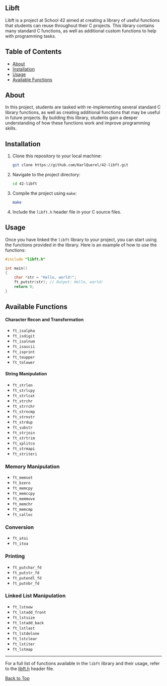 <a id="top"></a>

## Libft
Libft is a project at School 42 aimed at creating a library of useful functions that students can reuse throughout their C projects. This library contains many standard C functions, as well as additional custom functions to help with programming tasks.

## Table of Contents
- [About](#about)
- [Installation](#installation)
- [Usage](#usage)
- [Available Functions](#available-functions)

## About
In this project, students are tasked with re-implementing several standard C library functions, as well as creating additional functions that may be useful in future projects. By building this library, students gain a deeper understanding of how these functions work and improve programming skills.

## Installation
1. Clone this repository to your local machine:
	```sh
	git clone https://github.com/KarlQuerel/42-libft.git
	```

2. Navigate to the project directory:
	```sh
	cd 42-libft
	```

3. Compile the project using `make`:
	```sh
	make
	```
4. Include the `libft.h` header file in your C source files.

## Usage
Once you have linked the `libft` library to your project, you can start using the functions provided in the library. Here is an example of how to use the functions:

```c
#include "libft.h"

int main()
{
	char *str = "Hello, world!";
	ft_putstr(str); // Output: Hello, world!
	return 0;
}
```

## Available Functions
#### Character Recon and Transformation
- `ft_isalpha`
- `ft_isdigit`
- `ft_isalnum`
- `ft_isascii`
- `ft_isprint`
- `ft_toupper`
- `ft_tolower`
#### String Manipulation
- `ft_strlen`
- `ft_strlcpy`
- `ft_strlcat`
- `ft_strchr`
- `ft_strrchr`
- `ft_strncmp`
- `ft_strnstr`
- `ft_strdup`
- `ft_substr`
- `ft_strjoin`
- `ft_strtrim`
- `ft_splitco`
- `ft_strmapi`
- `ft_striteri`
### Memory Manipulation
- `ft_memset`
- `ft_bzero`
- `ft_memcpy`
- `ft_memccpy`
- `ft_memmove`
- `ft_memchr`
- `ft_memcmp`
- `ft_calloc`
### Conversion
- `ft_atoi`
- `ft_itoa`
### Printing
- `ft_putchar_fd`
- `ft_putstr_fd`
- `ft_putendl_fd`
- `ft_putnbr_fd`
### Linked List Manipulation
- `ft_lstnew`
- `ft_lstadd_front`
- `ft_lstsize`
- `ft_lstadd_back`
- `ft_lstlast`
- `ft_lstdelone`
- `ft_lstclear`
- `ft_lstiter`
- `ft_lstmap`
---
For a full list of functions available in the `libft` library and their usage, refer to the [libft.h](https://github.com/KarlQuerel/42-libft/blob/master/includes/libft.h) header file.

[Back to Top](#top)
